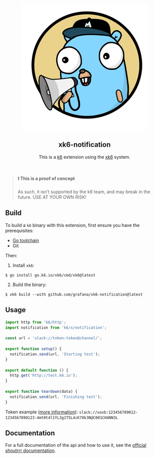 <div align="center">

<img src="assets/logo.png" width=400 height=400 alt="shoutrrr gopher with a k6 cap" />

## xk6-notification

This is a [k6](https://go.k6.io/k6) extension using the [xk6](https://github.com/grafana/xk6) system.

</div>

<br/>

> #### :exclamation: This is a proof of concept
>
> As such, it isn't supported by the k6 team, and may break in the future. USE AT YOUR OWN RISK!

## Build

To build a `k6` binary with this extension, first ensure you have the prerequisites:

- [Go toolchain](https://go101.org/article/go-toolchain.html)
- Git

Then:

1. Install `xk6`:
  ```shell
  $ go install go.k6.io/xk6/cmd/xk6@latest
  ```

2. Build the binary:
  ```shell
  $ xk6 build --with github.com/grafana/xk6-notification@latest
  ```

## Usage

```javascript
import http from 'k6/http';
import notification from 'k6/x/notification';

const url = 'slack://token:token@channel/';

export function setup() {
  notification.send(url, 'Starting test');
}

export default function () {
  http.get('http://test.k6.io');
}

export function teardown(data) {
  notification.send(url, 'Finishing test');
}
```

Token example ([more information](https://containrrr.dev/shoutrrr/latest/guides/slack/)): `slack://xoxb:123456789012-1234567890123-4mt0t4l1YL3g1T5L4cK70k3N@C001CH4NN3L`

## Documentation

For a full documentation of the api and how to use it, see the [official shoutrrr documentation](https://containrrr.dev/shoutrrr).
